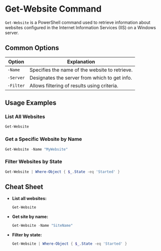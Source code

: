 # Get-Website Command

`Get-Website` is a PowerShell command used to retrieve information about websites configured in the Internet Information Services (IIS) on a Windows server.

## Common Options

| Option             | Explanation                                    |
|--------------------|------------------------------------------------|
| `-Name`            | Specifies the name of the website to retrieve. |
| `-Server`          | Designates the server from which to get info.  |
| `-Filter`          | Allows filtering of results using criteria.    |

## Usage Examples

### List All Websites
```powershell
Get-Website
```

### Get a Specific Website by Name
```powershell
Get-Website -Name "MyWebsite"
```

### Filter Websites by State
```powershell
Get-Website | Where-Object { $_.State -eq 'Started' }
```

## Cheat Sheet

- **List all websites:**
  ```powershell
  Get-Website
  ```
- **Get site by name:**
  ```powershell
  Get-Website -Name "SiteName"
  ```
- **Filter by state:**
  ```powershell
  Get-Website | Where-Object { $_.State -eq 'Started' }
  ```
